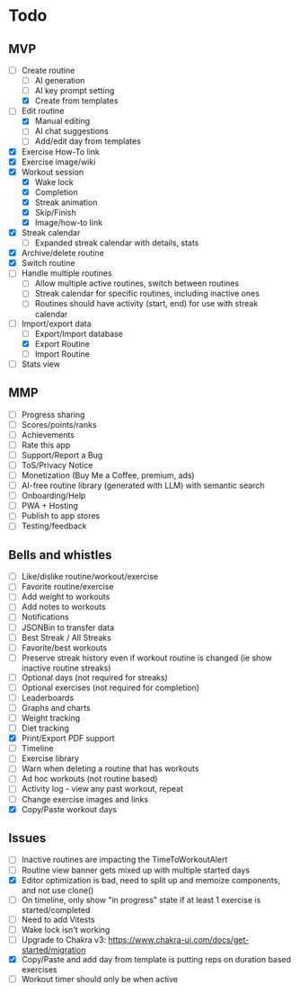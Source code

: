 # Todo

## MVP
- [ ] Create routine
  - [ ] AI generation
  - [ ] AI key prompt setting
  - [x] Create from templates
- [ ] Edit routine
  - [x] Manual editing
  - [ ] AI chat suggestions
  - [ ] Add/edit day from templates
- [x] Exercise How-To link
- [x] Exercise image/wiki
- [x] Workout session
  - [x] Wake lock
  - [x] Completion
  - [x] Streak animation
  - [x] Skip/Finish
  - [x] Image/how-to link
- [x] Streak calendar
  - [ ] Expanded streak calendar with details, stats
- [x] Archive/delete routine
- [x] Switch routine
- [ ] Handle multiple routines
  - [ ] Allow multiple active routines, switch between routines
  - [ ] Streak calendar for specific routines, including inactive ones
  - [ ] Routines should have activity (start, end) for use with streak calendar
- [ ] Import/export data
  - [ ] Export/Import database
  - [x] Export Routine
  - [ ] Import Routine
- [ ] Stats view

## MMP
- [ ] Progress sharing
- [ ] Scores/points/ranks
- [ ] Achievements
- [ ] Rate this app
- [ ] Support/Report a Bug
- [ ] ToS/Privacy Notice
- [ ] Monetization (Buy Me a Coffee, premium, ads)
- [ ] AI-free routine library (generated with LLM) with semantic search
- [ ] Onboarding/Help
- [ ] PWA + Hosting
- [ ] Publish to app stores
- [ ] Testing/feedback

## Bells and whistles
- [ ] Like/dislike routine/workout/exercise
- [ ] Favorite routine/exercise
- [ ] Add weight to workouts
- [ ] Add notes to workouts
- [ ] Notifications
- [ ] JSONBin to transfer data
- [ ] Best Streak / All Streaks
- [ ] Favorite/best workouts
- [ ] Preserve streak history even if workout routine is changed (ie show inactive routine streaks)
- [ ] Optional days (not required for streaks)
- [ ] Optional exercises (not required for completion)
- [ ] Leaderboards
- [ ] Graphs and charts
- [ ] Weight tracking
- [ ] Diet tracking
- [x] Print/Export PDF support
- [ ] Timeline
- [ ] Exercise library
- [ ] Warn when deleting a routine that has workouts
- [ ] Ad hoc workouts (not routine based)
- [ ] Activity log - view any past workout, repeat
- [ ] Change exercise images and links
- [x] Copy/Paste workout days

## Issues
- [ ] Inactive routines are impacting the TimeToWorkoutAlert
- [ ] Routine view banner gets mixed up with multiple started days
- [x] Editor optimization is bad, need to split up and memoize components, and not use clone()
- [ ] On timeline, only show "in progress" state if at least 1 exercise is started/completed
- [ ] Need to add Vitests
- [ ] Wake lock isn't working
- [ ] Upgrade to Chakra v3: https://www.chakra-ui.com/docs/get-started/migration
- [x] Copy/Paste and add day from template is putting reps on duration based exercises
- [ ] Workout timer should only be when active